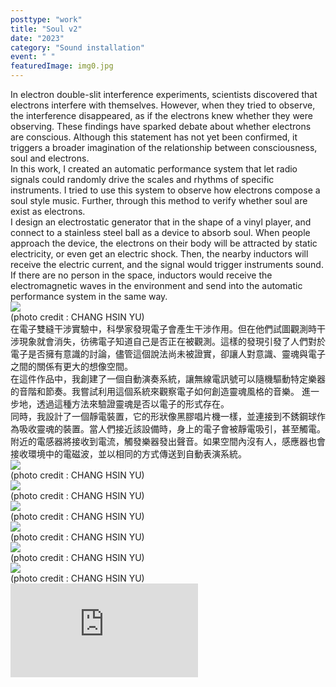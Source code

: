 ```yaml
---
posttype: "work"
title: "Soul v2"
date: "2023"
category: "Sound installation"
event: " "
featuredImage: img0.jpg
---
```

  <div class="box">
      <div class="dscrptn">
      In electron double-slit interference experiments, scientists discovered that electrons interfere with themselves. However, when they tried to observe, the interference disappeared, as if the electrons knew whether they were observing. These findings have sparked debate about whether electrons are conscious. Although this statement has not yet been confirmed, it triggers a broader imagination of the relationship between consciousness, soul and electrons.<br>
      In this work, I created an automatic performance system that let radio  signals could randomly drive the scales and rhythms of specific instruments. I tried to use this system to observe how electrons compose a soul style music. Further, through this method to verify whether soul are exist as electrons.<br>
      I design an electrostatic generator that in the shape of a vinyl player, and connect to a stainless steel ball as a device to absorb soul. When people approach the device, the electrons on their body will be attracted by static electricity, or even get an electric shock. Then, the nearby inductors will receive the electric current, and the signal would trigger instruments sound. If there are no person in the space, inductors would receive the electromagnetic waves in the environment and send into the automatic performance system in the same way.<br>
      </div>
  </div>


  <div class="box">
      <img class="subimg" src="./img1.jpg">
      <div class="photocredit">(photo credit : CHANG HSIN YU)</div>
  </div>


  <div class="box">
      <div class="dscrptn">
        在電子雙縫干涉實驗中，科學家發現電子會產生干涉作用。但在他們試圖觀測時干涉現象就會消失，彷彿電子知道自己是否正在被觀測。這樣的發現引發了人們對於電子是否擁有意識的討論，儘管這個說法尚未被證實，卻讓人對意識、靈魂與電子之間的關係有更大的想像空間。<br>
        在這件作品中，我創建了一個自動演奏系統，讓無線電訊號可以隨機驅動特定樂器的音階和節奏。我嘗試利用這個系統來觀察電子如何創造靈魂風格的音樂。 進一步地，透過這種方法來驗證靈魂是否以電子的形式存在。<br>
        同時，我設計了一個靜電裝置，它的形狀像黑膠唱片機一樣，並連接到不銹鋼球作為吸收靈魂的裝置。當人們接近該設備時，身上的電子會被靜電吸引，甚至觸電。附近的電感器將接收到電流，觸發樂器發出聲音。如果空間內沒有人，感應器也會接收環境中的電磁波，並以相同的方式傳送到自動表演系統。<br>
      </div>
  </div>


  <div class="box">
      <img class="subimg" src="./img2.jpg">
      <div class="photocredit">(photo credit : CHANG HSIN YU)</div>
  </div>


<!-- 
  <div class="box">
    <br>
  </div>
  <div class="box">
    <br>
  </div> -->

  <div class="box">
      <img class="subimg" src="./img3.jpg">
      <div class="photocredit">(photo credit : CHANG HSIN YU)</div>
  </div>

  <div class="box">
      <img class="subimg" src="./img4.jpg">
      <div class="photocredit">(photo credit : CHANG HSIN YU)</div>
  </div>

  <div class="box">
      <img class="subimg" src="./img5.jpg">
      <div class="photocredit">(photo credit : CHANG HSIN YU)</div>
  </div>

  <div class="box">
      <img class="subimg" src="./img6.jpg">
      <div class="photocredit">(photo credit : CHANG HSIN YU)</div>
  </div>
  <div class="box">
      <img class="subimg" src="./img7.jpg">
      <div class="photocredit">(photo credit : CHANG HSIN YU)</div>
  </div>
  <div class="box">
  </div>

  <iframe title="vimeo-player" src="https://player.vimeo.com/video/904161274?h=00fd45c708" frameborder="0" allowfullscreen></iframe>
